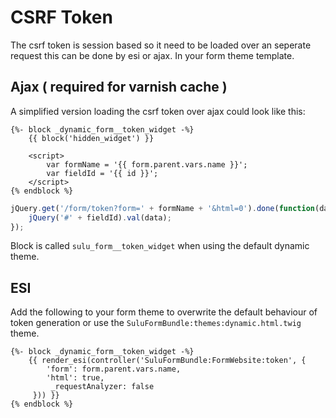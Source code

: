 # CSRF Token

The csrf token is session based so it need to be loaded over 
an seperate request this can be done by esi or ajax. In your
form theme template.

## Ajax ( required for varnish cache )

A simplified version loading the csrf token over ajax could
look like this:

``` twig
{%- block _dynamic_form__token_widget -%}
    {{ block('hidden_widget') }}

    <script>
        var formName = '{{ form.parent.vars.name }}';
        var fieldId = '{{ id }}';
    </script>
{% endblock %}
```

``` js
jQuery.get('/form/token?form=' + formName + '&html=0').done(function(data) {
    jQuery('#' + fieldId).val(data);
});
```

Block is called `sulu_form__token_widget` when using the default dynamic theme.

## ESI

Add the following to your form theme to overwrite the default
behaviour of token generation or use the
`SuluFormBundle:themes:dynamic.html.twig` theme.

```twig
{%- block _dynamic_form__token_widget -%}
    {{ render_esi(controller('SuluFormBundle:FormWebsite:token', {
        'form': form.parent.vars.name,
        'html': true,
         _requestAnalyzer: false
     })) }}
{% endblock %}
```
